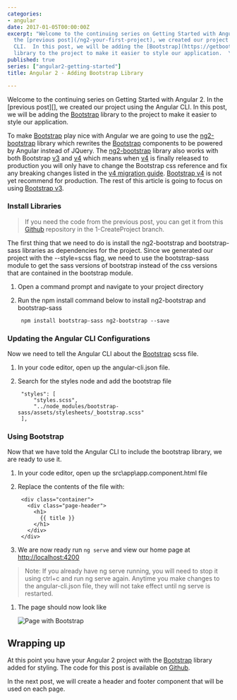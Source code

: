 ```yaml
---
categories:
- angular
date: 2017-01-05T00:00:00Z
excerpt: "Welcome to the continuing series on Getting Started with Angular 2.  In
  the [previous post](/ng2-your-first-project), we created our project using the Angular
  CLI.  In this post, we will be adding the [Bootstrap](https://getbootstrap.com/)
  library to the project to make it easier to style our application.  \n"
published: true
series: ["angular2-getting-started"]
title: Angular 2 - Adding Bootstrap Library

---
```


Welcome to the continuing series on Getting Started with Angular 2.  In the [previous post][], we created our project using the Angular CLI.  In this post, we will be adding the [Bootstrap](https://getbootstrap.com/) library to the project to make it easier to style our application.  

To make [Bootstrap](https://getbootstrap.com/) play nice with Angular we are going to use the [ng2-bootstrap](https://valor-software.com/ng2-bootstrap/) library which rewrites the [Bootstrap](https://getbootstrap.com/) components to be powered by Angular instead of JQuery.  The [ng2-bootstrap](https://valor-software.com/ng2-bootstrap/) library also works with both Bootstrap [v3](https://getbootstrap.com) and [v4](http://v4-alpha.getbootstrap.com/) which means when [v4](http://v4-alpha.getbootstrap.com/) is finally released to production you will only have to change the Bootstrap css reference and fix any breaking changes listed in the [v4 migration guide](http://v4-alpha.getbootstrap.com/migration/).  [Bootstrap v4](http://v4-alpha.getbootstrap.com/) is not yet recommend for production.  The rest of this article is going to focus on using [Bootstrap v3](https://getbootstrap.com/).

### Install Libraries

> If you need the code from the previous post, you can get it from this [Github](https://github.com/digitaldrummerj/angular2-getting-started) repository in the 1-CreateProject branch.  

The first thing that we need to do is install the ng2-bootstrap and bootstrap-sass libraries as dependencies for the project.  Since we generated our project with the --style=scss flag, we need to use the bootstrap-sass module to get the sass versions of bootstrap instead of the css versions that are contained in the bootstrap module.

1. Open a command prompt and navigate to your project directory
1. Run the npm install command below to install ng2-bootstrap and bootstrap-sass

        npm install bootstrap-sass ng2-bootstrap --save

### Updating the Angular CLI Configurations

Now we need to tell the Angular CLI about the [Bootstrap](https://getbootstrap.com/) scss file.

1. In your code editor, open up the angular-cli.json file.
1. Search for the styles node and add the bootstrap file

        "styles": [
            "styles.scss",
            "../node_modules/bootstrap-sass/assets/stylesheets/_bootstrap.scss"
        ],


### Using Bootstrap

Now that we have told the Angular CLI to include the bootstrap library, we are ready to use it.

1. In your code editor, open up the src\app\app.component.html file
1. Replace the contents of the file with:

        <div class="container">
          <div class="page-header">
            <h1>
              {{ title }}
            </h1>
          </div>
        </div>

1. We are now ready run `ng serve` and view our home page at [http://localhost:4200](http://localhost:4200)

  > Note: If you already have ng serve running, you will need to stop it using ctrl+c and run ng serve again. Anytime you make changes to the angular-cli.json file, they will not take effect until ng serve is restarted.

1. The page should now look like

    ![Page with Bootstrap](/images/angular2-add-bootstrap/view-page.png)


## Wrapping up

At this point you have your Angular 2 project with the [Bootstrap](https://getbootstrap.com/) library added for styling.  The code for this post is available on [Github](https://github.com/digitaldrummerj/angular2-getting-started/tree/2-AddBootstrap).  

In the next post, we will create a header and footer component that will be used on each page.
